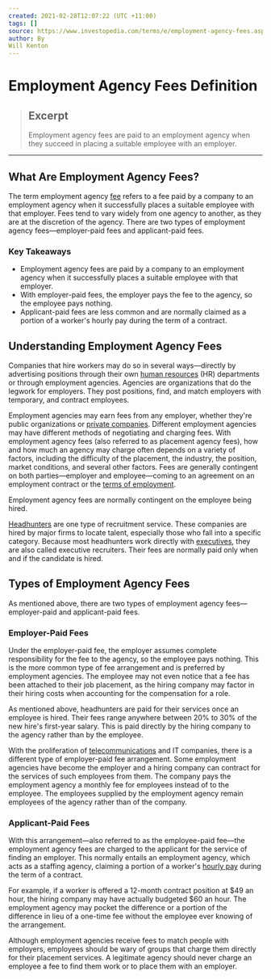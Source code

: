 ```yaml
---
created: 2021-02-28T12:07:22 (UTC +11:00)
tags: []
source: https://www.investopedia.com/terms/e/employment-agency-fees.asp
author: By
Will Kenton
---
```


# Employment Agency Fees Definition

> ## Excerpt
> Employment agency fees are paid to an employment agency when they succeed in placing a suitable employee with an employer.

---
## What Are Employment Agency Fees?

The term employment agency [fee](https://www.investopedia.com/terms/f/fee.asp) refers to a fee paid by a company to an employment agency when it successfully places a suitable employee with that employer. Fees tend to vary widely from one agency to another, as they are at the discretion of the agency. There are two types of employment agency fees—employer-paid fees and applicant-paid fees.

### Key Takeaways

-   Employment agency fees are paid by a company to an employment agency when it successfully places a suitable employee with that employer.
-   With employer-paid fees, the employer pays the fee to the agency, so the employee pays nothing.
-   Applicant-paid fees are less common and are normally claimed as a portion of a worker's hourly pay during the term of a contract.

## Understanding Employment Agency Fees

Companies that hire workers may do so in several ways—directly by advertising positions through their own [human resources](https://www.investopedia.com/terms/h/humanresources.asp) (HR) departments or through employment agencies. Agencies are organizations that do the legwork for employers. They post positions, find, and match employers with temporary, and contract employees.

Employment agencies may earn fees from any employer, whether they're public organizations or [private companies](https://www.investopedia.com/terms/p/privatecompany.asp). Different employment agencies may have different methods of negotiating and charging fees. With employment agency fees (also referred to as placement agency fees), how and how much an agency may charge often depends on a variety of factors, including the difficulty of the placement, the industry, the position, market conditions, and several other factors. Fees are generally contingent on both parties—employer and employee—coming to an agreement on an employment contract or the [terms of employment](https://www.investopedia.com/terms/t/terms-of-employment.asp).

Employment agency fees are normally contingent on the employee being hired.

[Headhunters](https://www.investopedia.com/terms/h/headhunter.asp) are one type of recruitment service. These companies are hired by major firms to locate talent, especially those who fall into a specific category. Because most headhunters work directly with [executives](https://www.investopedia.com/articles/basics/03/022803.asp), they are also called executive recruiters. Their fees are normally paid only when and if the candidate is hired.

## Types of Employment Agency Fees

As mentioned above, there are two types of employment agency fees—employer-paid and applicant-paid fees.

### Employer-Paid Fees

Under the employer-paid fee, the employer assumes complete responsibility for the fee to the agency, so the employee pays nothing. This is the more common type of fee arrangement and is preferred by employment agencies. The employee may not even notice that a fee has been attached to their job placement, as the hiring company may factor in their hiring costs when accounting for the compensation for a role.

As mentioned above, headhunters are paid for their services once an employee is hired. Their fees range anywhere between 20% to 30% of the new hire's first-year salary. This is paid directly by the hiring company to the agency rather than by the employee.

With the proliferation of [telecommunications](https://www.investopedia.com/ask/answers/070815/what-telecommunications-sector.asp) and IT companies, there is a different type of employer-paid fee arrangement. Some employment agencies have become the employer and a hiring company can contract for the services of such employees from them. The company pays the employment agency a monthly fee for employees instead of to the employee. The employees supplied by the employment agency remain employees of the agency rather than of the company.

### Applicant-Paid Fees

With this arrangement—also referred to as the employee-paid fee—the employment agency fees are charged to the applicant for the service of finding an employer. This normally entails an employment agency, which acts as a staffing agency, claiming a portion of a worker's [hourly pay](https://www.investopedia.com/articles/personal-finance/031115/salary-vs-hourly-how-benefits-laws-differ.asp) during the term of a contract.

For example, if a worker is offered a 12-month contract position at $49 an hour, the hiring company may have actually budgeted $60 an hour. The employment agency may pocket the difference or a portion of the difference in lieu of a one-time fee without the employee ever knowing of the arrangement.

Although employment agencies receive fees to match people with employers, employees should be wary of groups that charge them directly for their placement services. A legitimate agency should never charge an employee a fee to find them work or to place them with an employer.
